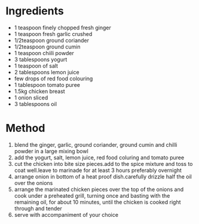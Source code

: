 # Ingredients

-   1 teaspoon finely chopped fresh ginger
-   1 teaspoon fresh garlic crushed
-   1/2teaspoon ground coriander
-   1/2teaspoon ground cumin
-   1 teaspoon chiili powder
-   3 tablespoons yogurt
-   1 teaspoon of salt
-   2 tablespoons lemon juice
-   few drops of red food colouring
-   1 tablespoon tomato puree
-   1.5kg chicken breast
-   1 onion sliced
-   3 tablespoons oil

# Method

1.  blend the ginger, garlic, ground coriander, ground cumin and chilli powder in a large mixing bowl
2.  add the yogurt, salt, lemon juice, red food coluring and tomato puree
3.  cut the chicken into bite size pieces.add to the spice mixture and toss to coat well.leave to marinade for at least 3 hours preferably overnight
4.  arrange onion in bottom of a heat proof dish.carefully drizzle half the oil over the onions
5.  arrange the marinated chicken pieces over the top of the onions and cook under a preheated grill, turning once and basting with the remaining oil, for about 10 minutes, until the chicken is cooked right through and tender
6.  serve with accompaniment of your choice

